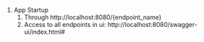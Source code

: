 1. App Startup
    1. Through http://localhost:8080/{endpoint_name}
    2. Access to all endpoints in ui: http://localhost:8080/swagger-ui/index.html#